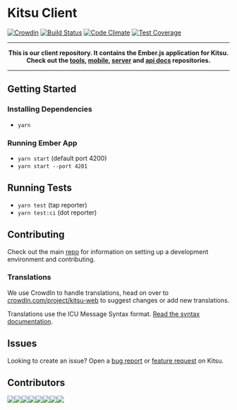 # Kitsu Client
[![Crowdin](https://badges.crowdin.net/kitsu-web/localized.svg)](https://crowdin.com/project/kitsu-web)
[![Build Status](https://github.com/hummingbird-me/kitsu-web/workflows/Test/badge.svg)](https://github.com/hummingbird-me/kitsu-web/actions?query=workflow%3ATest)
[![Code Climate](https://codeclimate.com/github/hummingbird-me/kitsu-web/badges/gpa.svg)](https://codeclimate.com/github/hummingbird-me/kitsu-web)
[![Test Coverage](https://codeclimate.com/github/hummingbird-me/kitsu-web/badges/coverage.svg)](https://codeclimate.com/github/hummingbird-me/kitsu-web/coverage)

---
**<p align="center">This is our client repository. It contains the Ember.js application for Kitsu.<br />Check out the [tools], [mobile], [server] and [api docs] repositories.</p>**

[tools]:https://github.com/hummingbird-me/kitsu-tools
[server]:https://github.com/hummingbird-me/kitsu-server
[mobile]:https://github.com/hummingbird-me/kitsu-mobile
[api docs]:https://github.com/hummingbird-me/api-docs

---

## Getting Started

### Installing Dependencies

* `yarn`

### Running Ember App

* `yarn start` (default port 4200)
* `yarn start --port 4201`

## Running Tests

* `yarn test` (tap reporter)
* `yarn test:ci` (dot reporter)

## Contributing

Check out the main [repo][tools] for information on setting up a development environment and contributing.

### Translations

We use CrowdIn to handle translations, head on over to [crowdin.com/project/kitsu-web](https://crowdin.com/project/kitsu-web) to suggest changes or add new translations.

Translations use the ICU Message Syntax format. [Read the syntax documentation](https://formatjs.io/docs/icu-syntax/).

## Issues

Looking to create an issue? Open a [bug report](https://kitsu.io/feedback/bugs) or [feature request](https://kitsu.io/feedback/feature-requests) on Kitsu.

## Contributors

[![](https://sourcerer.io/fame/wopian/hummingbird-me/kitsu-web/images/0)](https://sourcerer.io/fame/wopian/hummingbird-me/kitsu-web/links/0)[![](https://sourcerer.io/fame/wopian/hummingbird-me/kitsu-web/images/1)](https://sourcerer.io/fame/wopian/hummingbird-me/kitsu-web/links/1)[![](https://sourcerer.io/fame/wopian/hummingbird-me/kitsu-web/images/2)](https://sourcerer.io/fame/wopian/hummingbird-me/kitsu-web/links/2)[![](https://sourcerer.io/fame/wopian/hummingbird-me/kitsu-web/images/3)](https://sourcerer.io/fame/wopian/hummingbird-me/kitsu-web/links/3)[![](https://sourcerer.io/fame/wopian/hummingbird-me/kitsu-web/images/4)](https://sourcerer.io/fame/wopian/hummingbird-me/kitsu-web/links/4)[![](https://sourcerer.io/fame/wopian/hummingbird-me/kitsu-web/images/5)](https://sourcerer.io/fame/wopian/hummingbird-me/kitsu-web/links/5)[![](https://sourcerer.io/fame/wopian/hummingbird-me/kitsu-web/images/6)](https://sourcerer.io/fame/wopian/hummingbird-me/kitsu-web/links/6)[![](https://sourcerer.io/fame/wopian/hummingbird-me/kitsu-web/images/7)](https://sourcerer.io/fame/wopian/hummingbird-me/kitsu-web/links/7)
